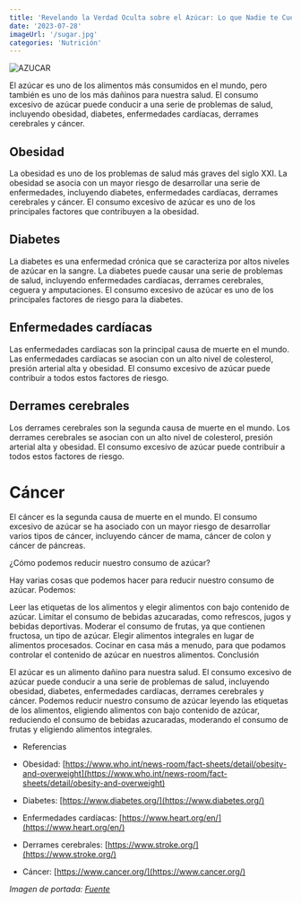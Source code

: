```yaml
---
title: 'Revelando la Verdad Oculta sobre el Azúcar: Lo que Nadie te Cuenta'
date: '2023-07-28'
imageUrl: '/sugar.jpg'
categories: 'Nutrición'
---
```


![AZUCAR](/sugar.jpg)

El azúcar es uno de los alimentos más consumidos en el mundo, pero también es uno de los más dañinos para nuestra salud. El consumo excesivo de azúcar puede conducir a una serie de problemas de salud, incluyendo obesidad, diabetes, enfermedades cardíacas, derrames cerebrales y cáncer.

## Obesidad

La obesidad es uno de los problemas de salud más graves del siglo XXI. La obesidad se asocia con un mayor riesgo de desarrollar una serie de enfermedades, incluyendo diabetes, enfermedades cardíacas, derrames cerebrales y cáncer. El consumo excesivo de azúcar es uno de los principales factores que contribuyen a la obesidad.

## Diabetes

La diabetes es una enfermedad crónica que se caracteriza por altos niveles de azúcar en la sangre. La diabetes puede causar una serie de problemas de salud, incluyendo enfermedades cardíacas, derrames cerebrales, ceguera y amputaciones. El consumo excesivo de azúcar es uno de los principales factores de riesgo para la diabetes.

## Enfermedades cardíacas

Las enfermedades cardíacas son la principal causa de muerte en el mundo. Las enfermedades cardíacas se asocian con un alto nivel de colesterol, presión arterial alta y obesidad. El consumo excesivo de azúcar puede contribuir a todos estos factores de riesgo.

## Derrames cerebrales

Los derrames cerebrales son la segunda causa de muerte en el mundo. Los derrames cerebrales se asocian con un alto nivel de colesterol, presión arterial alta y obesidad. El consumo excesivo de azúcar puede contribuir a todos estos factores de riesgo.

# Cáncer

El cáncer es la segunda causa de muerte en el mundo. El consumo excesivo de azúcar se ha asociado con un mayor riesgo de desarrollar varios tipos de cáncer, incluyendo cáncer de mama, cáncer de colon y cáncer de páncreas.

¿Cómo podemos reducir nuestro consumo de azúcar?

Hay varias cosas que podemos hacer para reducir nuestro consumo de azúcar. Podemos:

Leer las etiquetas de los alimentos y elegir alimentos con bajo contenido de azúcar.
Limitar el consumo de bebidas azucaradas, como refrescos, jugos y bebidas deportivas.
Moderar el consumo de frutas, ya que contienen fructosa, un tipo de azúcar.
Elegir alimentos integrales en lugar de alimentos procesados.
Cocinar en casa más a menudo, para que podamos controlar el contenido de azúcar en nuestros alimentos.
Conclusión

El azúcar es un alimento dañino para nuestra salud. El consumo excesivo de azúcar puede conducir a una serie de problemas de salud, incluyendo obesidad, diabetes, enfermedades cardíacas, derrames cerebrales y cáncer. Podemos reducir nuestro consumo de azúcar leyendo las etiquetas de los alimentos, eligiendo alimentos con bajo contenido de azúcar, reduciendo el consumo de bebidas azucaradas, moderando el consumo de frutas y eligiendo alimentos integrales.

- Referencias



- Obesidad: [https://www.who.int/news-room/fact-sheets/detail/obesity-and-overweight](https://www.who.int/news-room/fact-sheets/detail/obesity-and-overweight)
- Diabetes: [https://www.diabetes.org/](https://www.diabetes.org/)
- Enfermedades cardíacas: [https://www.heart.org/en/](https://www.heart.org/en/)
- Derrames cerebrales: [https://www.stroke.org/](https://www.stroke.org/)
- Cáncer: [https://www.cancer.org/](https://www.cancer.org/)

*Imagen de portada: [Fuente](https://albaclinicadental.com/es/wp-content/uploads/sucre-veri.jpg)*

